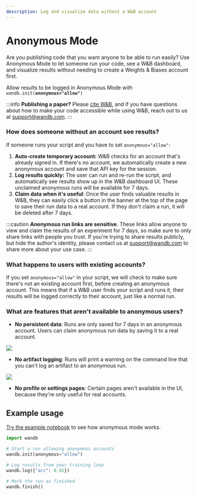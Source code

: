 ```yaml
---
description: Log and visualize data without a W&B account
---
```


# Anonymous Mode

Are you publishing code that you want anyone to be able to run easily? Use Anonymous Mode to let someone run your code, see a W&B dashboard, and visualize results without needing to create a Weights & Biases account first.

Allow results to be logged in Anonymous Mode with `wandb.init(`**`anonymous="allow"`**`)`

:::info
**Publishing a paper?** Please [cite W&B](https://docs.wandb.ai/company/academics#bibtex-citation), and if you have questions about how to make your code accessible while using W&B, reach out to us at support@wandb.com.
:::

### How does someone without an account see results?

If someone runs your script and you have to set `anonymous="allow"`:

1. **Auto-create temporary account:** W&B checks for an account that's already signed in. If there's no account, we automatically create a new anonymous account and save that API key for the session.
2. **Log results quickly:** The user can run and re-run the script, and automatically see results show up in the W&B dashboard UI. These unclaimed anonymous runs will be available for 7 days.
3. **Claim data when it's useful**: Once the user finds valuable results in W&B, they can easily click a button in the banner at the top of the page to save their run data to a real account. If they don't claim a run, it will be deleted after 7 days.

:::caution
**Anonymous run links are sensitive**. These links allow anyone to view and claim the results of an experiment for 7 days, so make sure to only share links with people you trust. If you're trying to share results publicly, but hide the author's identity, please contact us at support@wandb.com to share more about your use case.
:::

### What happens to users with existing accounts?

If you set `anonymous="allow"` in your script, we will check to make sure there's not an existing account first, before creating an anonymous account. This means that if a W&B user finds your script and runs it, their results will be logged correctly to their account, just like a normal run.

### What are features that aren't available to anonymous users?

*   **No persistent data**: Runs are only saved for 7 days in an anonymous account. Users can claim anonymous run data by saving it to a real account.


![](/images/app_ui/anon_mode_no_data.png)

*   **No artifact logging**: Runs will print a warning on the command line that you can't log an artifact to an anonymous run.

![](/images/app_ui/anon_example_warning.png)

* **No profile or settings pages**: Certain pages aren't available in the UI, because they're only useful for real accounts.

## Example usage

[Try the example notebook](http://bit.ly/anon-mode) to see how anonymous mode works.

```python
import wandb

# Start a run allowing anonymous accounts
wandb.init(anonymous="allow")

# Log results from your training loop
wandb.log({"acc": 0.91})

# Mark the run as finished
wandb.finish()
```
